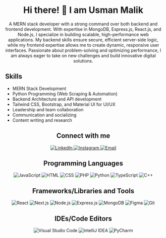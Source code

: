 
<h1 align="center">Hi there! 👋 I am Usman Malik</h1>

<p align="center">
A MERN stack developer with a strong command over both backend and frontend development. With expertise in MongoDB, Express.js, React.js, and Node.js, I specialize in building scalable, high-performance web applications. My backend skills ensure secure, efficient server-side logic, while my frontend expertise allows me to create dynamic, responsive user interfaces. Passionate about problem-solving and optimizing performance, I am always eager to take on new challenges and build innovative digital solutions. 
</p>

## Skills

- MERN Stack Development
- Python Programming (Web Scraping & Automation)
- Backend Architecture and API development
- Tailwind CSS, Bootstrap, and Material UI for UI/UX
- Leadership and team collaboration
- Communication and socializing
- Content writing and research

<h2 align="center">Connect with me</h2>

<p align="center">
<!--   <a href="">
    <img src="https://img.shields.io/badge/Twitter-%231DA1F2.svg?logo=Twitter&logoColor=white" alt="Twitter">
  </a> -->
  <a href="https://www.linkedin.com/in/muhammad-usman-492745259/">
    <img src="https://img.shields.io/badge/LinkedIn-%230077B5.svg?logo=linkedin&logoColor=white" alt="LinkedIn">
  </a>
  <a href="https://www.instagram.com/_usman_me/">
    <img src="https://img.shields.io/badge/Instagram-%23E4405F.svg?logo=instagram&logoColor=white" alt="Instagram">
  </a>
  <a href="mailto:usmanmalik9680@gmail.com">
    <img src="https://img.shields.io/badge/Email-D14836?logo=gmail&logoColor=white" alt="Email">
  </a>
</p>

<h2 align="center">Programming Languages</h2>

<p align="center">
  <img src="https://img.shields.io/badge/JavaScript-%23F7DF1E.svg?logo=javascript&logoColor=black" alt="JavaScript">
  <img src="https://img.shields.io/badge/HTML-%23E34F26.svg?logo=html5&logoColor=white" alt="HTML">
  <img src="https://img.shields.io/badge/CSS-%231572B6.svg?logo=css3&logoColor=white" alt="CSS">
  <img src="https://img.shields.io/badge/PHP-%23777BB4.svg?logo=php&logoColor=white" alt="PHP">
  <img src="https://img.shields.io/badge/Python-%233776AB.svg?logo=python&logoColor=white" alt="Python">
  <img src="https://img.shields.io/badge/TypeScript-%23007ACC.svg?logo=typescript&logoColor=white" alt="TypeScript">
  <img src="https://img.shields.io/badge/C++-%2300599C.svg?logo=c%2B%2B&logoColor=white" alt="C++">
</p>

<h2 align="center">Frameworks/Libraries and Tools</h2>

<p align="center">
  <img src="https://img.shields.io/badge/React-%2320232a.svg?logo=react&logoColor=%2361DAFB" alt="React">
  <img src="https://img.shields.io/badge/Next.js-%23000000.svg?logo=nextdotjs&logoColor=white" alt="Next.js">
  <img src="https://img.shields.io/badge/Node.js-%2343853D.svg?logo=node.js&logoColor=white" alt="Node.js">
  <img src="https://img.shields.io/badge/Express.js-%23404d59.svg?logo=express&logoColor=%2361DAFB" alt="Express.js">
  <img src="https://img.shields.io/badge/MongoDB-%2347A248.svg?logo=mongodb&logoColor=white" alt="MongoDB">
  <img src="https://img.shields.io/badge/Figma-%23F24E1E.svg?logo=figma&logoColor=white" alt="Figma">
  <img src="https://img.shields.io/badge/Git-%23F05033.svg?logo=git&logoColor=white" alt="Git">
</p>

<h2 align="center">IDEs/Code Editors</h2>

<p align="center">
  <img src="https://img.shields.io/badge/Visual_Studio_Code-%23007ACC.svg?logo=visual%20studio%20code&logoColor=white" alt="Visual Studio Code">
  <img src="https://img.shields.io/badge/IntelliJ_IDEA-%23000000.svg?logo=intellij%20idea&logoColor=white" alt="IntelliJ IDEA">
  <img src="https://img.shields.io/badge/PyCharm-%23000000.svg?logo=pycharm&logoColor=white" alt="PyCharm">
</p>

